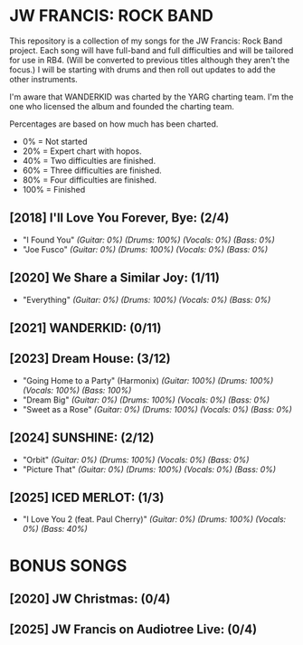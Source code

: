 # JW FRANCIS: ROCK BAND

This repository is a collection of my songs for the JW Francis: Rock Band project.
Each song will have full-band and full difficulties and will be tailored for use in RB4. (Will be converted to previous titles although they aren't the focus.)
I will be starting with drums and then roll out updates to add the other instruments.

I'm aware that WANDERKID was charted by the YARG charting team. I'm the one who licensed the album and founded the charting team. 

Percentages are based on how much has been charted.
* 0% = Not started
* 20% = Expert chart with hopos.
* 40% = Two difficulties are finished.
* 60% = Three difficulties are finished.
* 80% = Four difficulties are finished.
* 100% = Finished

## [2018] I'll Love You Forever, Bye: (2/4)
* "I Found You"                             *(Guitar: 0%) (Drums: 100%) (Vocals: 0%) (Bass: 0%)*
* "Joe Fusco"                               *(Guitar: 0%) (Drums: 100%) (Vocals: 0%) (Bass: 0%)*
## [2020] We Share a Similar Joy: (1/11)
* "Everything"                              *(Guitar: 0%) (Drums: 100%) (Vocals: 0%) (Bass: 0%)*
## [2021] WANDERKID: (0/11)
## [2023] Dream House: (3/12)
* "Going Home to a Party" (Harmonix)        *(Guitar: 100%) (Drums: 100%) (Vocals: 100%) (Bass: 100%)*
* "Dream Big"                               *(Guitar: 0%) (Drums: 100%) (Vocals: 0%) (Bass: 0%)*
* "Sweet as a Rose"                         *(Guitar: 0%) (Drums: 100%) (Vocals: 0%) (Bass: 0%)*
## [2024] SUNSHINE: (2/12)
* "Orbit"                                   *(Guitar: 0%) (Drums: 100%) (Vocals: 0%) (Bass: 0%)*
* "Picture That"                            *(Guitar: 0%) (Drums: 100%) (Vocals: 0%) (Bass: 0%)*
## [2025] ICED MERLOT: (1/3)
* "I Love You 2 (feat. Paul Cherry)"        *(Guitar: 0%) (Drums: 100%) (Vocals: 0%) (Bass: 40%)*
# BONUS SONGS
## [2020] JW Christmas: (0/4)
## [2025] JW Francis on Audiotree Live: (0/4)
